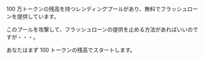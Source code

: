 100 万トークンの残高を持つレンディングプールがあり、無料でフラッシュローンを提供しています。

このプールを攻撃して、フラッシュローンの提供を止める方法があればいいのですが・・・。

あなたはまず 100 トークンの残高でスタートします。
